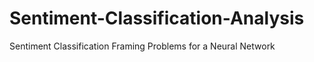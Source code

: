 # Sentiment-Classification-Analysis
Sentiment Classification Framing Problems for a Neural Network

